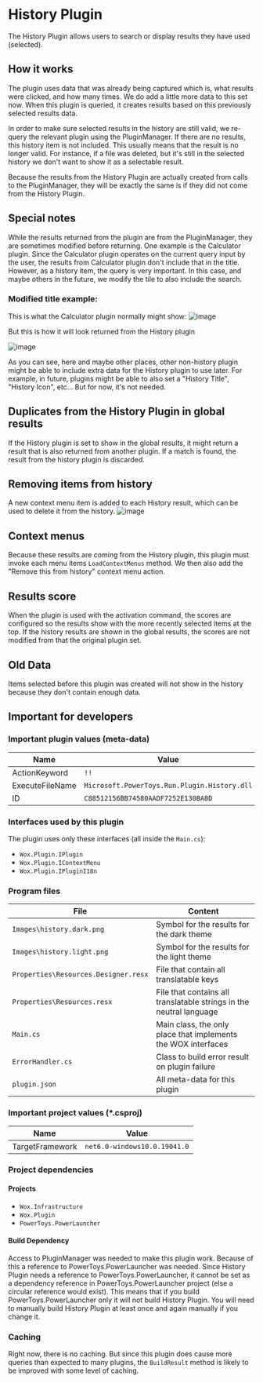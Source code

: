 # History Plugin

The History Plugin allows users to search or display results they have used (selected).

## How it works
The plugin uses data that was already being captured which is, what results were clicked, and how many times. We do add a little more data to this set now.
When this plugin is queried, it creates results based on this previously selected results data.

In order to make sure selected results in the history are still valid, we re-query the relevant plugin using the PluginManager. If there are no results,
this history item is not included. This usually means that the result is no longer valid. For instance, if a file was deleted, but it's still in the selected history
we don't want to show it as a selectable result.

Because the results from the History Plugin are actually created from calls to the PluginManager, they will be exactly the same is if they did not come from the History Plugin.

## Special notes
While the results returned from the plugin are from the PluginManager, they are sometimes modified before returning. One example is the Calculator plugin.
Since the Calculator plugin operates on the current query input by the user, the results from Calculator plugin don't include that in the title. However, as a history item,
the query is very important. In this case, and maybe others in the future, we modify the tile to also include the search.

### Modified title example:

This is what the Calculator plugin normally might show:
![image](https://user-images.githubusercontent.com/4396667/184661303-4f8cf0da-2956-46b9-bdc1-ed879cd0b7cc.png)

But this is how it will look returned from the History plugin

![image](https://user-images.githubusercontent.com/4396667/184661450-9ec3c416-66df-40c8-b004-da8b0cebc5c5.png)

As you can see, here and maybe other places, other non-history plugin might be able to include extra data for the History plugin to use later.
For example, in future, plugins might be able to also set a "History Title", "History Icon", etc... But for now, it's not needed.


## Duplicates from the History Plugin in global results
If the History plugin is set to show in the global results, it might return a result that is also returned from another plugin. If a match is found,
the result from the history plugin is discarded.

## Removing items from history
A new context menu item is added to each History result, which can be used to delete it from the history.
![image](https://user-images.githubusercontent.com/4396667/184656195-6d9f1a49-652c-4027-a424-535e9fb1f2a8.png)

## Context menus
Because these results are coming from the History plugin, this plugin must invoke each menu items `LoadContextMenus` method.
We then also add the "Remove this from history" context menu action.

## Results score
When the plugin is used with the activation command, the scores are configured so the results show with the more recently selected items at the top.
If the history results are shown in the global results, the scores are not modified from that the original plugin set.

## Old Data
Items selected before this plugin was created will not show in the history because they don't contain enough data.

## Important for developers

### Important plugin values (meta-data)

| Name            | Value                                                |
| --------------- | ---------------------------------------------------- |
| ActionKeyword   | `!!`                                                  |
| ExecuteFileName | `Microsoft.PowerToys.Run.Plugin.History.dll` |
| ID              | `C88512156BB74580AADF7252E130BA8D`                   |

### Interfaces used by this plugin

The plugin uses only these interfaces (all inside the `Main.cs`):

* `Wox.Plugin.IPlugin`
* `Wox.Plugin.IContextMenu`
* `Wox.Plugin.IPluginI18n`

### Program files

| File                                  | Content                                                                 |
| ------------------------------------- | ----------------------------------------------------------------------- |
| `Images\history.dark.png`             | Symbol for the results for the dark theme                               |
| `Images\history.light.png`            | Symbol for the results for the light theme                              |
| `Properties\Resources.Designer.resx`  | File that contain all translatable keys                                 |
| `Properties\Resources.resx`           | File that contains all translatable strings in the neutral language      |
| `Main.cs`                             | Main class, the only place that implements the WOX interfaces            |
| `ErrorHandler.cs`                     | Class to build error result on plugin failure                           |
| `plugin.json`                         | All meta-data for this plugin                                           |

### Important project values (*.csproj)

| Name            | Value                                             |
| --------------- | ------------------------------------------------- |
| TargetFramework | `net6.0-windows10.0.19041.0`                      |

### Project dependencies

#### Projects

* `Wox.Infrastructure`
* `Wox.Plugin`
* `PowerToys.PowerLauncher`


#### Build Dependency
Access to PluginManager was needed to make this plugin work. Because of this a reference to PowerToys.PowerLauncher was needed.
Since History Plugin needs a reference to PowerToys.PowerLauncher, it cannot be set as a dependency reference in PowerToys.PowerLauncher project (else a circular reference would exist).
This means that if you build PowerToys.PowerLauncher only it will not build History Plugin. You will need to manually build History Plugin at least once and again manually if you change it.

### Caching
Right now, there is no caching. But since this plugin does cause more queries than expected to many plugins, the `BuildResult` method is likely to be improved with some level of caching.